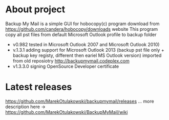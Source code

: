 # About project
Backup My Mail is a simple GUI for hobocopy(c) program download from https://github.com/candera/hobocopy/downloads website
This program copy all pst files from default Microsoft Outlook profile to backup folder 
* v0.982 tested in Microsoft Outlook 2007 and Microsoft Outlook 2010)
* v.1.3.1 adding support for Microsoft Outlook 2013 (backup pst file only + backup key registy, different then eariel MS Outlook version) imported from old reposiotry http://backupmymail.codeplex.com
* v1.3.3.0 signing OpenSource Developer certificate

# Latest releases
https://github.com/MarekOtulakowski/backupmymail/releases
...
more description here -> https://github.com/MarekOtulakowski/BackupMyMail/wiki
